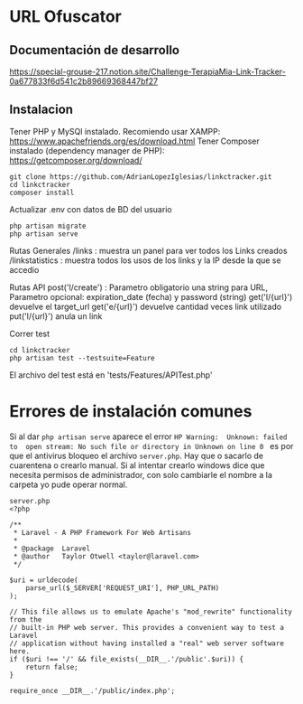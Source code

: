 # URL Ofuscator
## Documentación de desarrollo
https://special-grouse-217.notion.site/Challenge-TerapiaMia-Link-Tracker-0a677833f6d541c2b89669368447bf27

## Instalacion
Tener PHP y MySQl instalado. Recomiendo usar XAMPP: https://www.apachefriends.org/es/download.html
Tener Composer instalado (dependency manager de PHP): https://getcomposer.org/download/

```
git clone https://github.com/AdrianLopezIglesias/linkctracker.git
cd linkctracker
composer install
```
Actualizar .env con datos de BD del usuario
```
php artisan migrate
php artisan serve
```

Rutas Generales
/links : muestra un panel para ver todos los Links creados
/linkstatistics : muestra todos los usos de los links y la IP desde la que se accedio

Rutas API
post('l/create') : Parametro obligatorio una string para URL, Parametro opcional: expiration_date (fecha) y password (string)
get('l/{url}') devuelve el target_url
get('e/{url}') devuelve cantidad veces link utilizado
put('l/{url}') anula un link

Correr test
```
cd linkctracker
php artisan test --testsuite=Feature
```
El archivo del test está en 'tests/Features/APITest.php' 

# Errores de instalación comunes
Si al dar `php artisan serve` aparece el error `HP Warning:  Unknown: failed to 
open stream: No such file or directory in Unknown on line 0 ` es por que el antivirus bloqueo el archivo `server.php`. Hay que o sacarlo de cuarentena o crearlo manual. Si al intentar crearlo windows dice que necesita permisos de administrador, con solo cambiarle el nombre a la carpeta yo pude operar normal.
```
server.php
<?php

/**
 * Laravel - A PHP Framework For Web Artisans
 *
 * @package  Laravel
 * @author   Taylor Otwell <taylor@laravel.com>
 */

$uri = urldecode(
    parse_url($_SERVER['REQUEST_URI'], PHP_URL_PATH)
);

// This file allows us to emulate Apache's "mod_rewrite" functionality from the
// built-in PHP web server. This provides a convenient way to test a Laravel
// application without having installed a "real" web server software here.
if ($uri !== '/' && file_exists(__DIR__.'/public'.$uri)) {
    return false;
}

require_once __DIR__.'/public/index.php';

```
